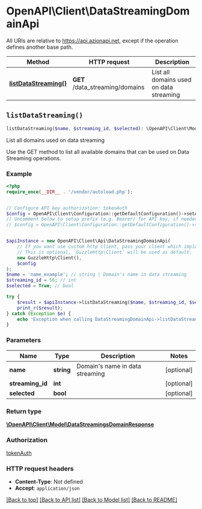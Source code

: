 # OpenAPI\Client\DataStreamingDomainApi

All URIs are relative to https://api.azionapi.net, except if the operation defines another base path.

| Method | HTTP request | Description |
| ------------- | ------------- | ------------- |
| [**listDataStreaming()**](DataStreamingDomainApi.md#listDataStreaming) | **GET** /data_streaming/domains | List all domains used on data streaming |


## `listDataStreaming()`

```php
listDataStreaming($name, $streaming_id, $selected): \OpenAPI\Client\Model\DataStreamingsDomainResponse
```

List all domains used on data streaming

Use the GET method to list all available domains that can be used on Data Streaming operations.

### Example

```php
<?php
require_once(__DIR__ . '/vendor/autoload.php');


// Configure API key authorization: tokenAuth
$config = OpenAPI\Client\Configuration::getDefaultConfiguration()->setApiKey('Authorization', 'YOUR_API_KEY');
// Uncomment below to setup prefix (e.g. Bearer) for API key, if needed
// $config = OpenAPI\Client\Configuration::getDefaultConfiguration()->setApiKeyPrefix('Authorization', 'Bearer');


$apiInstance = new OpenAPI\Client\Api\DataStreamingDomainApi(
    // If you want use custom http client, pass your client which implements `GuzzleHttp\ClientInterface`.
    // This is optional, `GuzzleHttp\Client` will be used as default.
    new GuzzleHttp\Client(),
    $config
);
$name = 'name_example'; // string | Domain's name in data streaming
$streaming_id = 56; // int
$selected = True; // bool

try {
    $result = $apiInstance->listDataStreaming($name, $streaming_id, $selected);
    print_r($result);
} catch (Exception $e) {
    echo 'Exception when calling DataStreamingDomainApi->listDataStreaming: ', $e->getMessage(), PHP_EOL;
}
```

### Parameters

| Name | Type | Description  | Notes |
| ------------- | ------------- | ------------- | ------------- |
| **name** | **string**| Domain&#39;s name in data streaming | [optional] |
| **streaming_id** | **int**|  | [optional] |
| **selected** | **bool**|  | [optional] |

### Return type

[**\OpenAPI\Client\Model\DataStreamingsDomainResponse**](../Model/DataStreamingsDomainResponse.md)

### Authorization

[tokenAuth](../../README.md#tokenAuth)

### HTTP request headers

- **Content-Type**: Not defined
- **Accept**: `application/json`

[[Back to top]](#) [[Back to API list]](../../README.md#endpoints)
[[Back to Model list]](../../README.md#models)
[[Back to README]](../../README.md)
